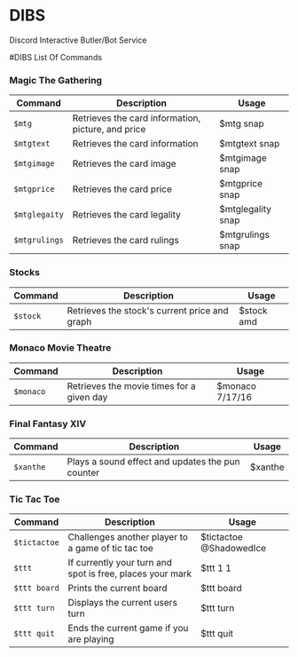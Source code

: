 # DIBS
Discord Interactive Butler/Bot Service

#DIBS List Of Commands

### Magic The Gathering
Command | Description | Usage
--------|--------------|-------
`$mtg` |  Retrieves the card information, picture, and price | $mtg snap
`$mtgtext` | Retrieves the card information | $mtgtext snap
`$mtgimage` | Retrieves the card image | $mtgimage snap
`$mtgprice` | Retrieves the card price | $mtgprice snap
`$mtglegaity` | Retrieves the card legality | $mtglegality snap
`$mtgrulings` | Retrieves the card rulings | $mtgrulings snap

### Stocks
Command | Description | Usage
--------|--------------|-------
`$stock` |  Retrieves the stock's current price and graph | $stock amd

### Monaco Movie Theatre
Command | Description | Usage
--------|--------------|-------
`$monaco` |  Retrieves the movie times for a given day | $monaco 7/17/16

### Final Fantasy XIV
Command | Description | Usage
--------|--------------|-------
`$xanthe` |  Plays a sound effect and updates the pun counter | $xanthe

### Tic Tac Toe
Command | Description | Usage
--------|--------------|-------
`$tictactoe` |  Challenges another player to a game of tic tac toe | $tictactoe @ShadowedIce
`$ttt` | If currently your turn and spot is free, places your mark | $ttt 1 1
`$ttt board` | Prints the current board | $ttt board
`$ttt turn` | Displays the current users turn | $ttt turn
`$ttt quit` | Ends the current game if you are playing | $ttt quit
